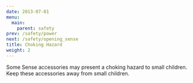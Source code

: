 ```yaml
---
date: 2013-07-01
menu:
  main:
    parent: safety
prev: /safety/power
next: /safety/opening_sense
title: Choking Hazard
weight: 2
---
```




Some Sense accessories may present a choking hazard to small children. Keep these accessories away from small children.
